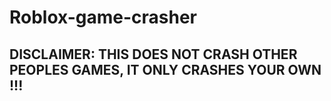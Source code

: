 # Roblox-game-crasher
## DISCLAIMER: THIS DOES NOT CRASH OTHER PEOPLES GAMES, IT ONLY CRASHES YOUR OWN !!!
